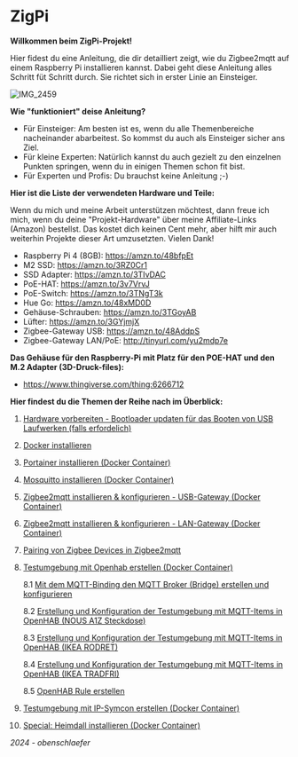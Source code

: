 # ZigPi

**Willkommen beim ZigPi-Projekt!**

Hier fidest du eine Anleitung, die dir detailliert zeigt, wie du Zigbee2mqtt auf einem Raspberry Pi installieren kannst. Dabei geht diese Anleitung alles Schritt füt Schritt durch. Sie richtet sich in erster Linie an Einsteiger.


![IMG_2459](https://github.com/obenschlaefer/beepi/assets/79227566/d1ced44a-cbcc-4d95-84e9-95ad60ac32a1)


**Wie "funktioniert" deise Anleitung?**

- Für Einsteiger: Am besten ist es, wenn du alle Themenbereiche nacheinander abarbeitest. So kommst du auch als Einsteiger sicher ans Ziel. 
- Für kleine Experten: Natürlich kannst du auch gezielt zu den einzelnen Punkten springen, wenn du in einigen Themen schon fit bist.
- Für Experten und Profis: Du brauchst keine Anleitung ;-)

**Hier ist die Liste der verwendeten Hardware und Teile:**

Wenn du mich und meine Arbeit unterstützen möchtest, dann freue ich mich, wenn du deine "Projekt-Hardware" über meine Affiliate-Links (Amazon) bestellst. Das kostet dich keinen Cent mehr, aber hilft mir auch weiterhin Projekte dieser Art umzusetzten. Vielen Dank!

- Raspberry Pi 4 (8GB): https://amzn.to/48bfpEt
- M2 SSD: https://amzn.to/3RZ0Cr1
- SSD Adapter: https://amzn.to/3TIvDAC
- PoE-HAT: https://amzn.to/3v7VrvJ
- PoE-Switch: https://amzn.to/3TNgT3k
- Hue Go: https://amzn.to/48xMD0D
- Gehäuse-Schrauben: https://amzn.to/3TGoyAB
- Lüfter: https://amzn.to/3GYjmjX
- Zigbee-Gateway USB: https://amzn.to/48AddpS
- Zigbee-Gateway LAN/PoE: http://tinyurl.com/yu2mdp7e


**Das Gehäuse für den Raspberry-Pi mit Platz für den POE-HAT und den M.2 Adapter (3D-Druck-files):**

- https://www.thingiverse.com/thing:6266712

**Hier findest du die Themen der Reihe nach im Überblick:**

1. [Hardware vorbereiten - Bootloader updaten für das Booten von USB Laufwerken (falls erfordelich)](https://github.com/obenschlaefer/beepi/blob/main/1.%20Hardware%20vorbereiten.md)

2. [Docker installieren](https://github.com/obenschlaefer/beepi/blob/main/2.%20Docker%20installieren.md)

3. [Portainer installieren (Docker Container)](https://github.com/obenschlaefer/beepi/blob/main/3.%20Portainer%20installieren.md)

4. [Mosquitto installieren (Docker Container)](https://github.com/obenschlaefer/beepi/blob/main/4.%20Mosquitto%20installieren%20(Docker%20Container).md)

5. [Zigbee2mqtt installieren & konfigurieren - USB-Gateway (Docker Container)](https://github.com/obenschlaefer/beepi/blob/main/5.%20Zigbee2MQTT%20installieren%20(USB-Gateway).md)

6. [Zigbee2mqtt installieren & konfigurieren - LAN-Gateway (Docker Container)](https://github.com/obenschlaefer/beepi/blob/main/6.%20Zigbee2MQTT%20installieren%20(LAN-Gateway).md)

7. [Pairing von Zigbee Devices in Zigbee2mqtt](https://github.com/obenschlaefer/ZigPi/blob/main/7.%20Pairing%20von%20Zigbee%20Devices%20in%20Zigbee2mqtt.md)

8. [Testumgebung mit Openhab erstellen (Docker Container)](https://github.com/obenschlaefer/ZigPi/blob/main/8.%20Testumgebung%20mit%20Openhab%20erstellen.md)

   8.1 [Mit dem MQTT-Binding den MQTT Broker (Bridge) erstellen und konfigurieren](https://github.com/obenschlaefer/ZigPi/blob/main/8.1%20MQTT-Binding%20MQTT%20Broker%20(Bridge)%20erstellen.md)

   8.2 [Erstellung und Konfiguration der Testumgebung mit MQTT-Items in OpenHAB (NOUS A1Z Steckdose)](https://github.com/obenschlaefer/ZigPi/blob/main/8.2%20Nous%20A1Z%20OpenHAB%20integration.md)

   8.3 [Erstellung und Konfiguration der Testumgebung mit MQTT-Items in OpenHAB (IKEA RODRET)](https://github.com/obenschlaefer/ZigPi/blob/main/8.3%20IKEA%20RODRET%20(Taster)%20OpenHAB%20integration.md)

   8.4 [Erstellung und Konfiguration der Testumgebung mit MQTT-Items in OpenHAB (IKEA TRADFRI)](https://github.com/obenschlaefer/ZigPi/blob/main/8.4%20IKEA%20TRADFRI%20(Steckdose)%20OpenHAB%20integration.md)

   8.5 [OpenHAB Rule erstellen](https://github.com/obenschlaefer/ZigPi/blob/main/8.5%20OpenHAB%20Rule%20erstellen.md)

10. [Testumgebung mit IP-Symcon erstellen (Docker Container)](https://github.com/obenschlaefer/beepi/blob/main/9.%20Testumgebung%20mit%20IP-Symcon%20erstellen.md)

11. [Special: Heimdall installieren (Docker Container)](https://github.com/obenschlaefer/ZigPi/blob/main/Special%3A%20Heimdall%20installieren.md)


*2024 - obenschlaefer*











